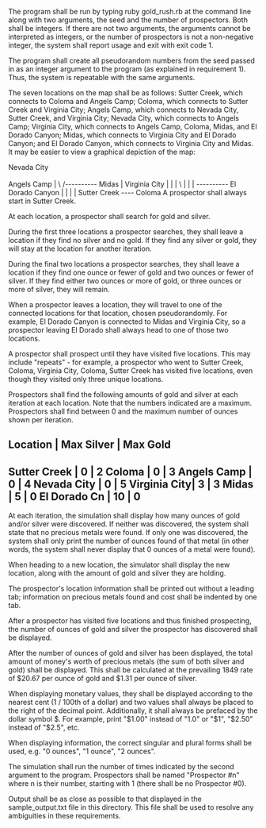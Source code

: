The program shall be run by typing ruby gold_rush.rb at the command line along with two arguments, the seed and the number of prospectors. Both shall be integers. If there are not two arguments, the arguments cannot be interpreted as integers, or the number of prospectors is not a non-negative integer, the system shall report usage and exit with exit code 1.

The program shall create all pseudorandom numbers from the seed passed in as an integer argument to the program (as explained in requirement 1). Thus, the system is repeatable with the same arguments.

The seven locations on the map shall be as follows: Sutter Creek, which connects to Coloma and Angels Camp; Coloma, which connects to Sutter Creek and Virginia City; Angels Camp, which connects to Nevada City, Sutter Creek, and Virginia City; Nevada City, which connects to Angels Camp; Virginia City, which connects to Angels Camp, Coloma, Midas, and El Dorado Canyon; Midas, which connects to Virginia City and El Dorado Canyon; and El Dorado Canyon, which connects to Virginia City and Midas. It may be easier to view a graphical depiction of the map:

Nevada City
     \
      \
     Angels Camp
       |     \            /---------- Midas
       |     Virginia City              |
       |            |    \              |
       |            |     \---------- El Dorado Canyon
       |            |
       |            |
Sutter Creek ---- Coloma
A prospector shall always start in Sutter Creek.

At each location, a prospector shall search for gold and silver.

During the first three locations a prospector searches, they shall leave a location if they find no silver and no gold. If they find any silver or gold, they will stay at the location for another iteration.

During the final two locations a prospector searches, they shall leave a location if they find one ounce or fewer of gold and two ounces or fewer of silver. If they find either two ounces or more of gold, or three ounces or more of silver, they will remain.

When a prospector leaves a location, they will travel to one of the connected locations for that location, chosen pseudorandomly. For example, El Dorado Canyon is connected to Midas and Virginia City, so a prospector leaving El Dorado shall always head to one of those two locations.

A prospector shall prospect until they have visited five locations. This may include "repeats" - for example, a prospector who went to Sutter Creek, Coloma, Virginia City, Coloma, Sutter Creek has visited five locations, even though they visited only three unique locations.

Prospectors shall find the following amounts of gold and silver at each iteration at each location. Note that the numbers indicated are a maximum. Prospectors shall find between 0 and the maximum number of ounces shown per iteration.

Location     | Max Silver | Max Gold
------------------------------------
Sutter Creek |    0       |    2
Coloma       |    0       |    3
Angels Camp  |    0       |    4
Nevada City  |    0       |    5
Virginia City|    3       |    3
Midas        |    5       |    0
El Dorado Cn |   10       |    0
------------------------------------
At each iteration, the simulation shall display how many ounces of gold and/or silver were discovered. If neither was discovered, the system shall state that no precious metals were found. If only one was discovered, the system shall only print the number of ounces found of that metal (in other words, the system shall never display that 0 ounces of a metal were found).

When heading to a new location, the simulator shall display the new location, along with the amount of gold and silver they are holding.

The prospector's location information shall be printed out without a leading tab; information on precious metals found and cost shall be indented by one tab.

After a prospector has visited five locations and thus finished prospecting, the number of ounces of gold and silver the prospector has discovered shall be displayed.

After the number of ounces of gold and silver has been displayed, the total amount of money's worth of precious metals (the sum of both silver and gold) shall be displayed. This shall be calculated at the prevailing 1849 rate of $20.67 per ounce of gold and $1.31 per ounce of silver.

When displaying monetary values, they shall be displayed according to the nearest cent (1 / 100th of a dollar) and two values shall always be placed to the right of the decimal point. Additionally, it shall always be prefaced by the dollar symbol $. For example, print "$1.00" instead of "1.0" or "$1", "$2.50" instead of "$2.5", etc.

When displaying information, the correct singular and plural forms shall be used, e.g. "0 ounces", "1 ounce", "2 ounces".

The simulation shall run the number of times indicated by the second argument to the program. Prospectors shall be named "Prospector #n" where n is their number, starting with 1 (there shall be no Prospector #0).

Output shall be as close as possible to that displayed in the sample_output.txt file in this directory. This file shall be used to resolve any ambiguities in these requirements.
